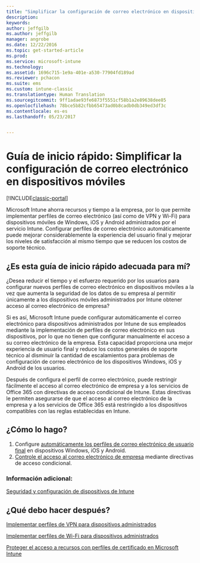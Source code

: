 ```yaml
---
title: "Simplificar la configuración de correo electrónico en dispositivos móviles | Microsoft Docs"
description: 
keywords: 
author: jeffgilb
ms.author: jeffgilb
manager: angrobe
ms.date: 12/22/2016
ms.topic: get-started-article
ms.prod: 
ms.service: microsoft-intune
ms.technology: 
ms.assetid: 1696c715-1e9a-401e-a530-77904fd189ad
ms.reviewer: pchacon
ms.suite: ems
ms.custom: intune-classic
ms.translationtype: Human Translation
ms.sourcegitcommit: 9ff1adae93fe6873f5551cf58b1a2e89638dee85
ms.openlocfilehash: 78bce5b82cfbb65473ad0b8cadb0db349ed3df3c
ms.contentlocale: es-es
ms.lasthandoff: 05/23/2017


---
```


# <a name="quick-start-guide-simplify-email-configuration-on-mobile-devices"></a>Guía de inicio rápido: Simplificar la configuración de correo electrónico en dispositivos móviles

[!INCLUDE[classic-portal](../includes/classic-portal.md)]

Microsoft Intune ahorra recursos y tiempo a la empresa, por lo que permite implementar perfiles de correo electrónico (así como de VPN y Wi-Fi) para dispositivos móviles de Windows, iOS y Android administrados por el servicio Intune. Configurar perfiles de correo electrónico automáticamente puede mejorar considerablemente la experiencia del usuario final y mejorar los niveles de satisfacción al mismo tiempo que se reducen los costos de soporte técnico.

## <a name="is-this-quick-start-guide-right-for-me"></a>¿Es esta guía de inicio rápido adecuada para mí?
¿Desea reducir el tiempo y el esfuerzo requerido por los usuarios para configurar nuevos perfiles de correo electrónico en dispositivos móviles a la vez que aumenta la seguridad de los datos de su empresa al permitir únicamente a los dispositivos móviles administrados por Intune obtener acceso al correo electrónico de empresa?

Si es así, Microsoft Intune puede configurar automáticamente el correo electrónico para dispositivos administrados por Intune de sus empleados mediante la implementación de perfiles de correo electrónico en sus dispositivos, por lo que no tienen que configurar manualmente el acceso a su correo electrónico de la empresa. Esta capacidad proporciona una mejor experiencia de usuario final y reduce los costos generales de soporte técnico al disminuir la cantidad de escalamientos para problemas de configuración de correo electrónico de los dispositivos Windows, iOS y Android de los usuarios.

Después de configura el perfil de correo electrónico, puede restringir fácilmente el acceso al correo electrónico de empresa y a los servicios de Office 365 con directivas de acceso condicional de Intune. Estas directivas le permiten asegurarse de que el acceso al correo electrónico de la empresa y a los servicios de Office 365 está restringido a los dispositivos compatibles con las reglas establecidas en Intune.

## <a name="how-do-i-do-it"></a>¿Cómo lo hago?
1.    Configure [automáticamente los perfiles de correo electrónico de usuario final](/intune-classic/deploy-use/configure-access-to-corporate-email-using-email-profiles-with-microsoft-intune) en dispositivos Windows, iOS y Android.
2.    [Controle el acceso al correo electrónico de empresa](/intune-classic/deploy-use/restrict-access-to-email-and-o365-services-with-microsoft-intune) mediante directivas de acceso condicional.


### <a name="additional-information"></a>Información adicional:
[Seguridad y configuración de dispositivos de Intune](/intune-classic/deploy-use/manage-settings-and-features-on-your-devices-with-microsoft-intune-policies)

## <a name="what-should-i-do-next"></a>¿Qué debo hacer después?
[Implementar perfiles de VPN para dispositivos administrados](/intune-classic/deploy-use/vpn-connections-in-microsoft-intune)

[Implementar perfiles de Wi-Fi para dispositivos administrados](/intune-classic/deploy-use/wi-fi-connections-in-microsoft-intune)

[Proteger el acceso a recursos con perfiles de certificado en Microsoft Intune](/intune-classic/deploy-use/secure-resource-access-with-certificate-profiles)

